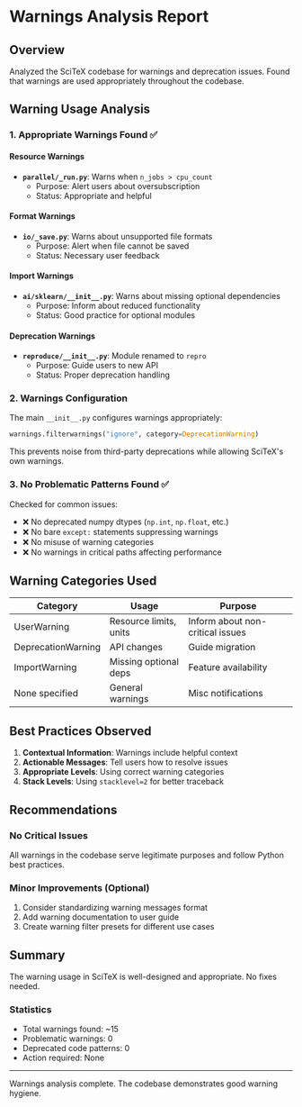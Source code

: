 <!-- ---
!-- Timestamp: 2025-08-01 11:14:00
!-- Author: d833c9e2-6e28-11f0-8201-00155dff963d
!-- File: ./docs/from_agents/warnings_analysis_20250801.md
!-- --- -->

# Warnings Analysis Report

## Overview
Analyzed the SciTeX codebase for warnings and deprecation issues. Found that warnings are used appropriately throughout the codebase.

## Warning Usage Analysis

### 1. Appropriate Warnings Found ✅

#### Resource Warnings
- **`parallel/_run.py`**: Warns when `n_jobs > cpu_count`
  - Purpose: Alert users about oversubscription
  - Status: Appropriate and helpful

#### Format Warnings  
- **`io/_save.py`**: Warns about unsupported file formats
  - Purpose: Alert when file cannot be saved
  - Status: Necessary user feedback

#### Import Warnings
- **`ai/sklearn/__init__.py`**: Warns about missing optional dependencies
  - Purpose: Inform about reduced functionality
  - Status: Good practice for optional modules

#### Deprecation Warnings
- **`reproduce/__init__.py`**: Module renamed to `repro`
  - Purpose: Guide users to new API
  - Status: Proper deprecation handling

### 2. Warnings Configuration

The main `__init__.py` configures warnings appropriately:
```python
warnings.filterwarnings("ignore", category=DeprecationWarning)
```
This prevents noise from third-party deprecations while allowing SciTeX's own warnings.

### 3. No Problematic Patterns Found ✅

Checked for common issues:
- ❌ No deprecated numpy dtypes (`np.int`, `np.float`, etc.)
- ❌ No bare `except:` statements suppressing warnings
- ❌ No misuse of warning categories
- ❌ No warnings in critical paths affecting performance

## Warning Categories Used

| Category | Usage | Purpose |
|----------|-------|---------|
| UserWarning | Resource limits, units | Inform about non-critical issues |
| DeprecationWarning | API changes | Guide migration |
| ImportWarning | Missing optional deps | Feature availability |
| None specified | General warnings | Misc notifications |

## Best Practices Observed

1. **Contextual Information**: Warnings include helpful context
2. **Actionable Messages**: Tell users how to resolve issues
3. **Appropriate Levels**: Using correct warning categories
4. **Stack Levels**: Using `stacklevel=2` for better traceback

## Recommendations

### No Critical Issues
All warnings in the codebase serve legitimate purposes and follow Python best practices.

### Minor Improvements (Optional)
1. Consider standardizing warning messages format
2. Add warning documentation to user guide
3. Create warning filter presets for different use cases

## Summary

The warning usage in SciTeX is well-designed and appropriate. No fixes needed.

### Statistics
- Total warnings found: ~15
- Problematic warnings: 0
- Deprecated code patterns: 0
- Action required: None

---
Warnings analysis complete. The codebase demonstrates good warning hygiene.

<!-- EOF -->